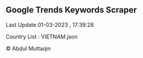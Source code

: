 

## Google Trends Keywords Scraper 
 
Last Update 01-03-2023 , 17:39:28

Country List :
VIETNAM.json



© Abdul Muttaqin 
